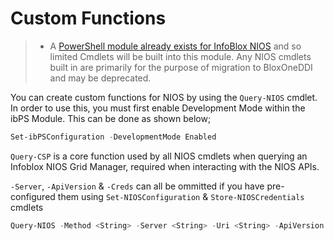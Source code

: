 # Custom Functions

>* A [PowerShell module already exists for InfoBlox NIOS](https://www.powershellgallery.com/packages/Posh-IBWAPI/3.2.2) and so limited Cmdlets will be built into this module. Any NIOS cmdlets built in are primarily for the purpose of migration to BloxOneDDI and may be deprecated.

You can create custom functions for NIOS by using the `Query-NIOS` cmdlet. In order to use this, you must first enable Development Mode within the ibPS Module. This can be done as shown below;

```powershell
Set-ibPSConfiguration -DevelopmentMode Enabled
```

`Query-CSP` is a core function used by all NIOS cmdlets when querying an Infoblox NIOS Grid Manager, required when interacting with the NIOS APIs.

`-Server`, `-ApiVersion` & `-Creds` can all be ommitted if you have pre-configured them using `Set-NIOSConfiguration` & `Store-NIOSCredentials` cmdlets

```powershell
Query-NIOS -Method <String> -Server <String> -Uri <String> -ApiVersion <String> -Creds <PSCredential> -Data <String> -SkipCertificateCheck <Switch>
```